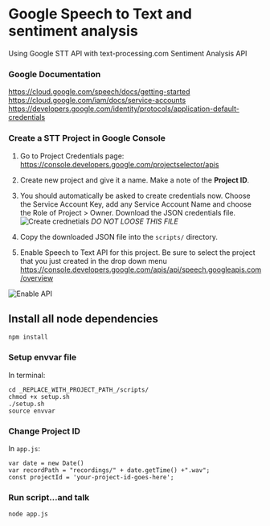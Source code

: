 # Google Speech to Text and sentiment analysis

Using Google STT API with text-processing.com Sentiment Analysis API

### Google Documentation

https://cloud.google.com/speech/docs/getting-started
https://cloud.google.com/iam/docs/service-accounts
https://developers.google.com/identity/protocols/application-default-credentials

### Create a STT Project in Google Console

1. Go to Project Credentials page:  
https://console.developers.google.com/projectselector/apis

2. Create new project and give it a name. Make a note of the **Project ID**. 

3. You should automatically be asked to create credentials now. Choose the Service Account Key, add any Service Account Name and choose the Role of Project > Owner. Download the JSON credentials file.
![Create crednetials](http://recordit.co/ULWuLVcJXi.gif)
_DO NOT LOOSE THIS FILE_

4. Copy the downloaded JSON file into the `scripts/` directory.

5. Enable Speech to Text API for this project. Be sure to select the project that you just created in the drop down menu
https://console.developers.google.com/apis/api/speech.googleapis.com/overview

![Enable API](http://recordit.co/bO7Nvp9llM.gif)


## Install all node dependencies
```
npm install
```

### Setup envvar file

In terminal:
```
cd _REPLACE_WITH_PROJECT_PATH_/scripts/
chmod +x setup.sh
./setup.sh
source envvar
```

### Change Project ID
In `app.js`:
```
var date = new Date()
var recordPath = "recordings/" + date.getTime() +".wav";
const projectId = 'your-project-id-goes-here';
```

### Run script...and talk
```
node app.js
```
